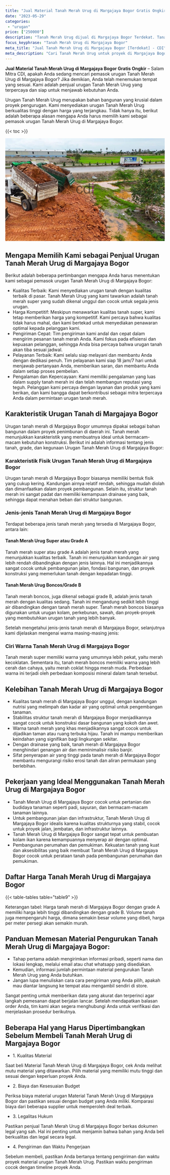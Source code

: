 ```yaml
---
title: "Jual Material Tanah Merah Urug di Margajaya Bogor Gratis Ongkir"
date: "2023-05-29"
categories:
 - "urugan"
price: ["250000"]
description: "Tanah Merah Urug dijual di Margajaya Bogor Terdekat. Tanah Merah Urug ini sering digunakan dalam proyek konstruksi sebagai material timbunan yang unggul dan tepat guna. Kontak kami untuk mendapatkan informasi lebih lanjut."
focus_keyphrase: "Tanah Merah Urug di Margajaya Bogor"
meta_title: "Jual Tanah Merah Urug di Margajaya Bogor [Terdekat] - CDI"
meta_description: "Cari Tanah Merah Urug untuk proyek di Margajaya Bogor? Kami menyediakan Tanah Merah Urug berkualitas untuk penimbunan lahan. Raih penawaran terbaik sekarang."
---
```


**Jual Material Tanah Merah Urug di Margajaya Bogor Gratis Ongkir** – Salam Mitra CDI, apakah Anda sedang mencari pemasok urugan Tanah Merah Urug di Margajaya Bogor? Jika demikian, Anda telah menemukan tempat yang sesuai. Kami adalah penjual urugan Tanah Merah Urug yang terpercaya dan siap untuk menjawab kebutuhan Anda.

Urugan Tanah Merah Urug merupakan bahan bangunan yang krusial dalam proyek pengurugan. Kami menyediakan urugan Tanah Merah Urug berkualitas tinggi dengan harga yang terjangkau. Tidak hanya itu, berikut adalah beberapa alasan mengapa Anda harus memilih kami sebagai pemasok urugan Tanah Merah Urug di Margajaya Bogor.

{{< toc >}}

![Jual Material Tanah Merah Urug di Margajaya Bogor Gratis Ongkir](/images/tanah/tanah-urug-21.jpg)

## Mengapa Memilih Kami sebagai Penjual Urugan Tanah Merah Urug di Margajaya Bogor

Berikut adalah beberapa pertimbangan mengapa Anda harus menentukan kami sebagai pemasok urugan Tanah Merah Urug di Margajaya Bogor:

*   Kualitas Terbaik: Kami menyediakan urugan tanah dengan kualitas terbaik di pasar. Tanah Merah Urug yang kami tawarkan adalah tanah merah super yang sudah dikenal unggul dan cocok untuk segala jenis urugan.
*   Harga Kompetitif: Meskipun menawarkan kualitas tanah super, kami tetap memberikan harga yang kompetitif. Kami percaya bahwa kualitas tidak harus mahal, dan kami bertekad untuk menyediakan penawaran optimal kepada pelanggan kami.
*   Pengiriman Cepat: Tim pengiriman kami andal dan cepat dalam mengirim pesanan tanah merah Anda. Kami fokus pada efisiensi dan kepuasan pelanggan, sehingga Anda bisa percaya bahwa urugan tanah akan tiba sesuai jadwal.
*   Pelayanan Terbaik: Kami selalu siap melayani dan membantu Anda dengan dedikasi penuh. Tim pelayanan kami siap 18 jam/7 hari untuk menjawab pertanyaan Anda, memberikan saran, dan membantu Anda dalam setiap proses pembelian.
*   Pengalaman dan Kepercayaan: Kami memiliki pengalaman yang luas dalam supply tanah merah ini dan telah membangun reputasi yang teguh. Pelanggan kami percaya dengan layanan dan produk yang kami berikan, dan kami bangga dapat berkontribusi sebagai mitra terpercaya Anda dalam permintaan urugan tanah merah.

## Karakteristik Urugan Tanah di Margajaya Bogor

Urugan tanah merah di Margajaya Bogor umumnya dipakai sebagai bahan bangunan dalam proyek penimbunan di daerah ini. Tanah merah menunjukkan karakteristik yang membuatnya ideal untuk bermacam-macam kebutuhan konstruksi. Berikut ini adalah informasi tentang jenis tanah, grade, dan kegunaan Urugan Tanah Merah Urug di Margajaya Bogor:

### Karakteristik Fisik Urugan Tanah Merah Urug di Margajaya Bogor

Urugan tanah merah di Margajaya Bogor biasanya memiliki bentuk fisik yang cukup kering. Kandungan airnya relatif rendah, sehingga mudah diolah dan dimanfaatkan dalam proyek pembangunan. Selain itu, struktur tanah merah ini sangat padat dan memiliki kemampuan drainase yang baik, sehingga dapat menahan beban dari struktur bangunan.

### Jenis-jenis Tanah Merah Urug di Margajaya Bogor

Terdapat beberapa jenis tanah merah yang tersedia di Margajaya Bogor, antara lain:

#### Tanah Merah Urug Super atau Grade A

Tanah merah super atau grade A adalah jenis tanah merah yang menunjukkan kualitas terbaik. Tanah ini menunjukkan kandungan air yang lebih rendah dibandingkan dengan jenis lainnya. Hal ini menjadikannya sangat cocok untuk pembangunan jalan, fondasi bangunan, dan proyek konstruksi yang memerlukan tanah dengan kepadatan tinggi.

#### Tanah Merah Urug Boncos/Grade B

Tanah merah boncos, juga dikenal sebagai grade B, adalah jenis tanah merah dengan kualitas sedang. Tanah ini mengandung sedikit lebih tinggi air dibandingkan dengan tanah merah super. Tanah merah boncos biasanya digunakan untuk urugan kolam, perkebunan, sawah, dan proyek-proyek yang membutuhkan urugan tanah yang lebih banyak.

Setelah mengetahui jenis-jenis tanah merah di Margajaya Bogor, selanjutnya kami dijelaskan mengenai warna masing-masing jenis:

### Ciri Warna Tanah Merah Urug di Margajaya Bogor

Tanah merah super memiliki warna yang umumnya lebih pekat, yaitu merah kecoklatan. Sementara itu, tanah merah boncos memiliki warna yang lebih cerah dan cahaya, yaitu merah coklat hingga merah muda. Perbedaan warna ini terjadi oleh perbedaan komposisi mineral dalam tanah tersebut.

## Kelebihan Tanah Merah Urug di Margajaya Bogor

*   Kualitas tanah merah di Margajaya Bogor unggul, dengan kandungan nutrisi yang melimpah dan kadar air yang optimal untuk pengembangan tanaman.
*   Stabilitas struktur tanah merah di Margajaya Bogor menjadikannya sangat cocok untuk konstruksi dasar bangunan yang kokoh dan awet.
*   Warna tanah merah yang khas menjadikannya sangat cocok untuk dijadikan taman atau ruang terbuka hijau. Tanah ini mampu memberikan keindahan yang signifikan bagi lingkungan sekitar.
*   Dengan drainase yang baik, tanah merah di Margajaya Bogor menghindari genangan air dan meminimalisir risiko banjir.
*   Sifat penyerapan air yang tinggi pada tanah merah di Margajaya Bogor membantu mengurangi risiko erosi tanah dan aliran permukaan yang berlebihan.

## Pekerjaan yang Ideal Menggunakan Tanah Merah Urug di Margajaya Bogor

*   Tanah Merah Urug di Margajaya Bogor cocok untuk pertanian dan budidaya tanaman seperti padi, sayuran, dan bermacam-macam tanaman lainnya.
*   Untuk pembangunan jalan dan infrastruktur, Tanah Merah Urug di Margajaya Bogor idealis karena kualitas strukturnya yang stabil, cocok untuk proyek jalan, jembatan, dan infrastruktur lainnya.
*   Tanah Merah Urug di Margajaya Bogor sangat tepat untuk pembuatan kolam ikan karena kemampuannya menyerap air dengan optimal.
*   Pembangunan perumahan dan pemukiman. Kekuatan tanah yang kuat dan aksesibilitas yang baik membuat Tanah Merah Urug di Margajaya Bogor cocok untuk perataan tanah pada pembangunan perumahan dan pemukiman.

## Daftar Harga Tanah Merah Urug di Margajaya Bogor

{{< table-tables table="table9" >}}

Keterangan tabel: Harga tanah merah di Margajaya Bogor dengan grade A memiliki harga lebih tinggi dibandingkan dengan grade B. Volume tanah juga mempengaruhi harga, dimana semakin besar volume yang dibeli, harga per meter persegi akan semakin murah.

## Panduan Memesan Material Pengurukan Tanah Merah Urug di Margajaya Bogor:

*   Tahap pertama adalah mengirimkan informasi pribadi, seperti nama dan lokasi lengkap, melalui email atau chat whatsapp yang disediakan.
*   Kemudian, informasi jumlah permintaan material pengurukan Tanah Merah Urug yang Anda butuhkan.
*   Jangan lupa menuliskan cara cara pengiriman yang Anda pilih, apakah mau diantar langsung ke tempat atau mengambil sendiri di store.

Sangat penting untuk memberikan data yang akurat dan terperinci agar langkah pemesanan dapat berjalan lancar. Setelah mendapatkan balasan order Anda, tim kami akan segera menghubungi Anda untuk verifikasi dan menjelaskan prosedur berikutnya.

## Beberapa Hal yang Harus Dipertimbangkan Sebelum Membeli Tanah Merah Urug di Margajaya Bogor

*   1\. Kualitas Material

Saat beli Material Tanah Merah Urug di Margajaya Bogor, cek Anda melihat mutu material yang ditawarkan. Pilih material yang memiliki mutu tinggi dan sesuai dengan keperluan proyek Anda.
*   2\. Biaya dan Kesesuaian Budget

Periksa biaya material urugan Material Tanah Merah Urug di Margajaya Bogor dan pastikan sesuai dengan budget yang Anda miliki. Komparasi biaya dari beberapa supplier untuk memperoleh deal terbaik.
*   3\. Legalitas Hukum

Pastikan penjual Tanah Merah Urug di Margajaya Bogor berkas dokumen legal yang sah. Hal ini penting untuk menjamin bahwa bahan yang Anda beli berkualitas dan legal secara legal.
*   4\. Pengiriman dan Waktu Pengerjaan

Sebelum membeli, pastikan Anda bertanya tentang pengiriman dan waktu proyek material urugan Tanah Merah Urug. Pastikan waktu pengiriman cocok dengan timeline proyek Anda.
